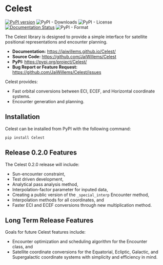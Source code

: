 # Celest

[![PyPI version](https://badge.fury.io/py/Celest.svg)](https://badge.fury.io/py/Celest) ![PyPI - Downloads](https://img.shields.io/pypi/dm/Celest) ![PyPI - License](https://img.shields.io/pypi/l/Celest) [![Documentation Status](https://readthedocs.org/projects/celest/badge/?version=latest)](https://celest.readthedocs.io/en/latest/?badge=latest) ![PyPI - Format](https://img.shields.io/pypi/format/Celest)

The Celest library is designed to provide a simple interface for satellite positional representations and encounter planning.
* **Documentation:** https://jaiwillems.github.io/Celest/
* **Source Code:** https://github.com/JaiWillems/Celest
* **PyPI:** https://pypi.org/project/Celest/
* **Bug Report or Feature Request:** https://github.com/JaiWillems/Celest/issues

Celest provides:
* Fast orbital conversions between ECI, ECEF, and Horizontal coordinate systems.
* Encounter generation and planning.

## Installation
Celest can be installed from PyPI with the following command:
```terminal
pip install Celest
```


## Release 0.2.0 Features
The Celest 0.2.0 release will include:
* Sun-encounter constraint,
* Test driven development,
* Analytical pass analysis method,
* Interpolation-factor parameter for inputed data,
* Creating a public version of the `_special_interp` Encounter method,
* Interpolation methods for all coordinates, and
* Faster ECI and ECEF conversions through new multiplication method.

## Long Term Release Features
Goals for future Celest features include:
* Encounter optimization and scheduling algorithm for the Encounter class, and
* Satellite coordinate conversions for the Equatorial, Ecliptic, Galactic, and Supergalactic coordinate systems with simplicity and efficiency in mind.
